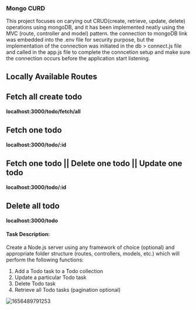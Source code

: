 ######
### Mongo CURD

This project focuses on carying out CRUD(create, retrieve, update, delete) operations using mongoDB, and it has been implemented neatly using the MVC (route, controller and model) pattern. the connection to mongoDB link was embedded into the .env file for security purpose, but the implementation of the connection was initiated in the db > connect.js file and called in the app.js file to complete the conncetion setup and make sure the connection occurs before the application start listening.

## Locally Available Routes

## Fetch all create todo
#### localhost:3000/todo/fetch/all

## Fetch one todo
#### localhost:3000/todo/:id

## Fetch one todo || Delete one todo || Update one todo
#### localhost:3000/todo/:id

## Delete all todo
#### localhost:3000/todo

#### Task Description: 
Create a Node.js server using any framework of choice (optional) and appropriate folder structure (routes, controllers, models, etc.) which will perform the following functions:

1. Add a Todo task to a Todo collection
2. Update a particular Todo task
3. Delete Todo task
4. Retrieve all Todo tasks (pagination optional)


![1656489791253](https://user-images.githubusercontent.com/52849344/176385042-0f5d3adb-d9f3-4779-8d82-3fdf987e85e1.jpg)
